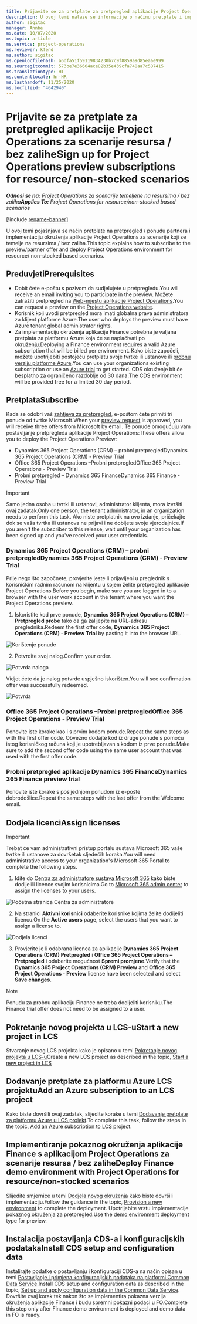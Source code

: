```yaml
---
title: Prijavite se za pretplate za pretpregled aplikacije Project Operations za scenarije resursa / bez zalihe
description: U ovoj temi nalaze se informacije o načinu pretplate i implementiranja aplikacije Project Operations za scenarije koji se temelje na resursu / bez zalihe.
author: sigitac
manager: Annbe
ms.date: 10/07/2020
ms.topic: article
ms.service: project-operations
ms.reviewer: kfend
ms.author: sigitac
ms.openlocfilehash: a6dfa51f59119834230b7c9f8859a9d85eaae999
ms.sourcegitcommit: 573be7e36604ace82b35e439cfa748aa7c587415
ms.translationtype: HT
ms.contentlocale: hr-HR
ms.lasthandoff: 11/25/2020
ms.locfileid: "4642940"
---
```

# <a name="sign-up-for-project-operations-preview-subscriptions-for-resource-non-stocked-scenarios"></a><span data-ttu-id="d3d21-103">Prijavite se za pretplate za pretpregled aplikacije Project Operations za scenarije resursa / bez zalihe</span><span class="sxs-lookup"><span data-stu-id="d3d21-103">Sign up for Project Operations preview subscriptions for resource/ non-stocked scenarios</span></span>

<span data-ttu-id="d3d21-104">_**Odnosi se na:** Project Operations za scenarije temeljene na resursima / bez zaliha_</span><span class="sxs-lookup"><span data-stu-id="d3d21-104">_**Applies To:** Project Operations for resource/non-stocked based scenarios_</span></span>

[!include [rename-banner](~/includes/cc-data-platform-banner.md)]

<span data-ttu-id="d3d21-105">U ovoj temi pojašnjava se način pretplate na pretpregled / ponudu partnera i implementaciju okruženja aplikacije Project Operations za scenarije koji se temelje na resursima / bez zaliha.</span><span class="sxs-lookup"><span data-stu-id="d3d21-105">This topic explains how to subscribe to the preview/partner offer and deploy Project Operations environment for resource/ non-stocked based scenarios.</span></span>

## <a name="prerequisites"></a><span data-ttu-id="d3d21-106">Preduvjeti</span><span class="sxs-lookup"><span data-stu-id="d3d21-106">Prerequisites</span></span>

- <span data-ttu-id="d3d21-107">Dobit ćete e-poštu s pozivom da sudjelujete u pretpregledu.</span><span class="sxs-lookup"><span data-stu-id="d3d21-107">You will receive an email inviting you to participate in the preview.</span></span> <span data-ttu-id="d3d21-108">Možete zatražiti pretpregled na [Web-mjestu aplikacije Project Operations](https://dynamics.microsoft.com/en-us/project-operations/overview/).</span><span class="sxs-lookup"><span data-stu-id="d3d21-108">You can request a preview on the [Project Operations website](https://dynamics.microsoft.com/en-us/project-operations/overview/).</span></span>
- <span data-ttu-id="d3d21-109">Korisnik koji uvodi pretpregled mora imati globalna prava administratora za klijent platforme Azure.</span><span class="sxs-lookup"><span data-stu-id="d3d21-109">The user who deploys the preview must have Azure tenant global administrator rights.</span></span>
- <span data-ttu-id="d3d21-110">Za implementaciju okruženja aplikacije Finance potrebna je valjana pretplata za platformu Azure koja će se naplaćivati po okruženju.</span><span class="sxs-lookup"><span data-stu-id="d3d21-110">Deploying a Finance environment requires a valid Azure subscription that will be billed per environment.</span></span> <span data-ttu-id="d3d21-111">Kako biste započeli, možete upotrijebiti postojeću pretplatu svoje tvrtke ili ustanove ili [probnu verziju platforme Azure](https://azure.microsoft.com/en-us/free/).</span><span class="sxs-lookup"><span data-stu-id="d3d21-111">You can use your organizations existing subscription or use an [Azure trial](https://azure.microsoft.com/en-us/free/) to get started.</span></span> <span data-ttu-id="d3d21-112">CDS okruženje bit će besplatno za ograničeno razdoblje od 30 dana.</span><span class="sxs-lookup"><span data-stu-id="d3d21-112">The CDS environment will be provided free for a limited 30 day period.</span></span>

## <a name="subscribe"></a><span data-ttu-id="d3d21-113">Pretplata</span><span class="sxs-lookup"><span data-stu-id="d3d21-113">Subscribe</span></span>

<span data-ttu-id="d3d21-114">Kada se odobri vaš [zahtjeva za pretpregled](https://forms.office.com/FormsPro/Pages/ResponsePage.aspx?id=v4j5cvGGr0GRqy180BHbR56j8lZs0FdAvwT75_WNFyxUMkRDV1NYQU5TNjE2VjhKOVBUNVg2R0s1NC4u), e-poštom ćete primiti tri ponude od tvrtke Microsoft.</span><span class="sxs-lookup"><span data-stu-id="d3d21-114">When your [preview request](https://forms.office.com/FormsPro/Pages/ResponsePage.aspx?id=v4j5cvGGr0GRqy180BHbR56j8lZs0FdAvwT75_WNFyxUMkRDV1NYQU5TNjE2VjhKOVBUNVg2R0s1NC4u) is approved, you will receive three offers from Microsoft by email.</span></span> <span data-ttu-id="d3d21-115">Te ponude omogućuju vam postavljanje pretpregleda aplikacije Project Operations:</span><span class="sxs-lookup"><span data-stu-id="d3d21-115">These offers allow you to deploy the Project Operations Preview:</span></span>

- <span data-ttu-id="d3d21-116">Dynamics 365 Project Operations (CRM) – probni pretpregled</span><span class="sxs-lookup"><span data-stu-id="d3d21-116">Dynamics 365 Project Operations (CRM) - Preview Trial</span></span>
- <span data-ttu-id="d3d21-117">Office 365 Project Operations –Probni pretpregled</span><span class="sxs-lookup"><span data-stu-id="d3d21-117">Office 365 Project Operations - Preview Trial</span></span>
- <span data-ttu-id="d3d21-118">Probni pretpregled – Dynamics 365 Finance</span><span class="sxs-lookup"><span data-stu-id="d3d21-118">Dynamics 365 Finance - Preview Trial</span></span>

> [!IMPORTANT]
> <span data-ttu-id="d3d21-119">Samo jedna osoba u tvrtki ili ustanovi, administrator klijenta, mora izvršiti ovaj zadatak.</span><span class="sxs-lookup"><span data-stu-id="d3d21-119">Only one person, the tenant administrator, in an organization needs to perform this task.</span></span> <span data-ttu-id="d3d21-120">Ako niste pretplatnik na ovo izdanje, pričekajte dok se vaša tvrtka ili ustanova ne prijavi i ne dobijete svoje vjerodajnice.</span><span class="sxs-lookup"><span data-stu-id="d3d21-120">If you aren't the subscriber to this release, wait until your organization has been signed up and you've received your user credentials.</span></span>

### <a name="dynamics-365-project-operations-crm---preview-trial"></a><span data-ttu-id="d3d21-121">Dynamics 365 Project Operations (CRM) – probni pretpregled</span><span class="sxs-lookup"><span data-stu-id="d3d21-121">Dynamics 365 Project Operations (CRM) - Preview Trial</span></span> 

<span data-ttu-id="d3d21-122">Prije nego što započnete, provjerite jeste li prijavljeni u preglednik s korisničkim radnim računom na klijentu u kojem želite pretpregled aplikacije Project Operations.</span><span class="sxs-lookup"><span data-stu-id="d3d21-122">Before you begin, make sure you are logged in to a browser with the user work account in the tenant where you want the Project Operations preview.</span></span>

1. <span data-ttu-id="d3d21-123">Iskoristite kod prve ponude, **Dynamics 365 Project Operations (CRM) – Pretpregled probe** tako da ga zalijepite na URL-adresu preglednika.</span><span class="sxs-lookup"><span data-stu-id="d3d21-123">Redeem the first offer code, **Dynamics 365 Project Operations (CRM) - Preview Trial** by pasting it into the browser URL.</span></span>

![Korištenje ponude](./media/16RedeemFirstOfferNew.png)

2. <span data-ttu-id="d3d21-125">Potvrdite svoj nalog.</span><span class="sxs-lookup"><span data-stu-id="d3d21-125">Confirm your order.</span></span>

![Potvrda naloga](./media/17ConfirmOrderNew.png)

<span data-ttu-id="d3d21-127">Vidjet ćete da je nalog potvrde uspješno iskorišten.</span><span class="sxs-lookup"><span data-stu-id="d3d21-127">You will see confirmation offer was successfully redeemed.</span></span>

![Potvrda](./media/18OrderConfirmationNew.png)

### <a name="office-365-project-operations---preview-trial"></a><span data-ttu-id="d3d21-129">Office 365 Project Operations –Probni pretpregled</span><span class="sxs-lookup"><span data-stu-id="d3d21-129">Office 365 Project Operations - Preview Trial</span></span>

<span data-ttu-id="d3d21-130">Ponovite iste korake kao i s prvim kodom ponude.</span><span class="sxs-lookup"><span data-stu-id="d3d21-130">Repeat the same steps as with the first offer code.</span></span> <span data-ttu-id="d3d21-131">Obvezno dodajte kod iz druge ponude s pomoću istog korisničkog računa koji je upotrebljavan s kodom iz prve ponude.</span><span class="sxs-lookup"><span data-stu-id="d3d21-131">Make sure to add the second offer code using the same user account that was used with the first offer code.</span></span>

### <a name="dynamics-365-finance-preview-trial"></a><span data-ttu-id="d3d21-132">Probni pretpregled aplikacije Dynamics 365 Finance</span><span class="sxs-lookup"><span data-stu-id="d3d21-132">Dynamics 365 Finance preview trial</span></span>

<span data-ttu-id="d3d21-133">Ponovite iste korake s posljednjom ponudom iz e-pošte dobrodošlice.</span><span class="sxs-lookup"><span data-stu-id="d3d21-133">Repeat the same steps with the last offer from the Welcome email.</span></span>

## <a name="assign-licenses"></a><span data-ttu-id="d3d21-134">Dodjela licenci</span><span class="sxs-lookup"><span data-stu-id="d3d21-134">Assign licenses</span></span>

> [!IMPORTANT]
> <span data-ttu-id="d3d21-135">Trebat će vam administrativni pristup portalu sustava Microsoft 365 vaše tvrtke ili ustanove za dovršetak sljedećih koraka.</span><span class="sxs-lookup"><span data-stu-id="d3d21-135">You will need administrative access to your organization's Microsoft 365 Portal to complete the following steps.</span></span>

1. <span data-ttu-id="d3d21-136">Idite do [Centra za administratore sustava Microsoft 365](https://portal.office.com/) kako biste dodijelili licence svojim korisnicima.</span><span class="sxs-lookup"><span data-stu-id="d3d21-136">Go to [Microsoft 365 admin center](https://portal.office.com/) to assign the licenses to your users.</span></span>

![Početna stranica Centra za administratore](./media/14AdminPortal.png)

2. <span data-ttu-id="d3d21-138">Na stranici **Aktivni korisnici** odaberite korisnike kojima želite dodijeliti licencu.</span><span class="sxs-lookup"><span data-stu-id="d3d21-138">On the **Active users** page, select the users that you want to assign a license to.</span></span>

![Dodjela licenci](./media/15AssignLicenses.png)

3. <span data-ttu-id="d3d21-140">Provjerite je li odabrana licenca za aplikacije **Dynamics 365 Project Operations (CRM) Pretpregled** i **Office 365 Project Operations – Pretpregled** i odaberite mogućnost **Spremi promjene**.</span><span class="sxs-lookup"><span data-stu-id="d3d21-140">Verify that the **Dynamics 365 Project Operations (CRM) Preview** and **Office 365 Project Operations - Preview** license have been selected and select **Save changes**.</span></span>

> [!NOTE]
> <span data-ttu-id="d3d21-141">Ponudu za probnu aplikaciju Finance ne treba dodijeliti korisniku.</span><span class="sxs-lookup"><span data-stu-id="d3d21-141">The Finance trial offer does not need to be assigned to a user.</span></span>

## <a name="start-a-new-project-in-lcs"></a><span data-ttu-id="d3d21-142">Pokretanje novog projekta u LCS-u</span><span class="sxs-lookup"><span data-stu-id="d3d21-142">Start a new project in LCS</span></span>

<span data-ttu-id="d3d21-143">Stvaranje novog LCS projekta kako je opisano u temi [Pokretanje novog projekta u LCS-u](create-lcs-project.md)</span><span class="sxs-lookup"><span data-stu-id="d3d21-143">Create a new LCS project as described in the topic, [Start a new project in LCS](create-lcs-project.md)</span></span>

## <a name="add-an-azure-subscription-to-an-lcs-project"></a><span data-ttu-id="d3d21-144">Dodavanje pretplate za platformu Azure LCS projektu</span><span class="sxs-lookup"><span data-stu-id="d3d21-144">Add an Azure subscription to an LCS project</span></span>

<span data-ttu-id="d3d21-145">Kako biste dovršili ovaj zadatak, slijedite korake u temi [Dodavanje pretplate za platformu Azure u LCS projekt](resource-add-azure-subscription-lcs-project.md).</span><span class="sxs-lookup"><span data-stu-id="d3d21-145">To complete this task, follow the steps in the topic, [Add an Azure subscription to LCS project](resource-add-azure-subscription-lcs-project.md).</span></span>

## <a name="deploy-finance-demo-environment-with-project-operations-for-resourcenon-stocked-scenarios"></a><span data-ttu-id="d3d21-146">Implementiranje pokaznog okruženja aplikacije Finance s aplikacijom Project Operations za scenarije resursa / bez zalihe</span><span class="sxs-lookup"><span data-stu-id="d3d21-146">Deploy Finance demo environment with Project Operations for resource/non-stocked scenarios</span></span>

<span data-ttu-id="d3d21-147">Slijedite smjernice u temi [Dodjela novog okruženja](resource-provision-new-environment.md) kako biste dovršili implementaciju.</span><span class="sxs-lookup"><span data-stu-id="d3d21-147">Follow the guidance in the topic, [Provision a new environment](resource-provision-new-environment.md) to complete the deployment.</span></span> <span data-ttu-id="d3d21-148">Upotrijebite vrstu implementacije [pokaznog okruženja](https://docs.microsoft.com/dynamics365/fin-ops-core/dev-itpro/deployment/deploy-demo-environment) za pretpregled.</span><span class="sxs-lookup"><span data-stu-id="d3d21-148">Use the [demo environment](https://docs.microsoft.com/dynamics365/fin-ops-core/dev-itpro/deployment/deploy-demo-environment) deployment type for preview.</span></span> 

## <a name="install-cds-setup-and-configuration-data"></a><span data-ttu-id="d3d21-149">Instalacija postavljanja CDS-a i konfiguracijskih podataka</span><span class="sxs-lookup"><span data-stu-id="d3d21-149">Install CDS setup and configuration data</span></span>

<span data-ttu-id="d3d21-150">Instalirajte podatke o postavljanju i konfiguraciji CDS-a na način opisan u temi [Postavljanje i primjena konfiguracijskih podataka na platformi Common Data Service](resource-apply-pro-setup-config-data.md).</span><span class="sxs-lookup"><span data-stu-id="d3d21-150">Install CDS setup and configuration data as described in the topic, [Set up and apply configuration data in the Common Data Service](resource-apply-pro-setup-config-data.md).</span></span>
<span data-ttu-id="d3d21-151">Dovršite ovaj korak tek nakon što se implementira pokazna verzija okruženja aplikacije Finance i budu spremni pokazni podaci u FO.</span><span class="sxs-lookup"><span data-stu-id="d3d21-151">Complete this step only after Finance demo environment is deployed and demo data in FO is ready.</span></span>
